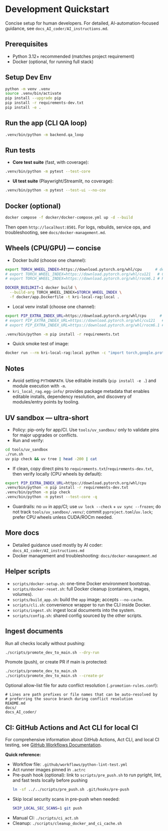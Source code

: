 # Development Quickstart

Concise setup for human developers. For detailed, AI-automation-focused guidance, see `docs_AI_coder/AI_instructions.md`.

## Prerequisites
- Python 3.12+ recommended (matches project requirement)
- Docker (optional, for running full stack)

## Setup Dev Env
```bash
python -m venv .venv
source .venv/bin/activate
pip install --upgrade pip
pip install -r requirements-dev.txt
pip install -e .
```

## Run the app (CLI QA loop)
```bash
.venv/bin/python -m backend.qa_loop
```

## Run tests

- **Core test suite** (fast, with coverage):
```bash
.venv/bin/python -m pytest --test-core
```

- **UI test suite** (Playwright/Streamlit, no coverage):
```bash
.venv/bin/python -m pytest --test-ui --no-cov
```

## Docker (optional)
```bash
docker compose -f docker/docker-compose.yml up -d --build
```
Then open `http://localhost:8501`.
For logs, rebuilds, service ops, and troubleshooting, see `docs/docker-management.md`.

## Wheels (CPU/GPU) — concise
- Docker build (choose one channel):
```bash
export TORCH_WHEEL_INDEX=https://download.pytorch.org/whl/cpu      # default
# export TORCH_WHEEL_INDEX=https://download.pytorch.org/whl/cu121   # CUDA 12.1
# export TORCH_WHEEL_INDEX=https://download.pytorch.org/whl/rocm6.1 # ROCm 6.1

DOCKER_BUILDKIT=1 docker build \
  --build-arg TORCH_WHEEL_INDEX=$TORCH_WHEEL_INDEX \
  -f docker/app.Dockerfile -t kri-local-rag:local .
```

- Local venv install (choose one channel):
```bash
export PIP_EXTRA_INDEX_URL=https://download.pytorch.org/whl/cpu      # default
# export PIP_EXTRA_INDEX_URL=https://download.pytorch.org/whl/cu121   # CUDA 12.1
# export PIP_EXTRA_INDEX_URL=https://download.pytorch.org/whl/rocm6.1 # ROCm 6.1

.venv/bin/python -m pip install -r requirements.txt
```

- Quick smoke test of image:
```bash
docker run --rm kri-local-rag:local python -c "import torch,google.protobuf as gp,grpc; print('torch', torch.__version__, 'cuda', torch.cuda.is_available()); print('protobuf', gp.__version__); print('grpcio', grpc.__version__)"
```

## Notes
- Avoid setting `PYTHONPATH`. Use editable installs (`pip install -e .`) and module execution with `-m`.
 - `kri_local_rag.egg-info/` provides package metadata that enables editable installs, dependency resolution, and discovery of modules/entry points by tooling.

## UV sandbox — ultra-short

- Policy: pip-only for app/CI. Use `tools/uv_sandbox/` only to validate pins for major upgrades or conflicts.
- Run and verify:
```bash
cd tools/uv_sandbox
./run.sh
uv pip check && uv tree | head -200 | cat
```
- If clean, copy direct pins to `requirements.txt`/`requirements-dev.txt`, then verify locally (CPU wheels by default):
```bash
export PIP_EXTRA_INDEX_URL=https://download.pytorch.org/whl/cpu
.venv/bin/python -m pip install -r requirements-dev.txt
.venv/bin/python -m pip check
.venv/bin/python -m pytest --test-core -q
```
- Guardrails: no `uv` in app/CI; use `uv lock --check` + `uv sync --frozen`; do not track `tools/uv_sandbox/.venv/`; commit `pyproject.toml`/`uv.lock`; prefer CPU wheels unless CUDA/ROCm needed.

## More docs
- Detailed guidance used mostly by AI coder: `docs_AI_coder/AI_instructions.md`
- Docker management and troubleshooting: `docs/docker-management.md`

## Helper scripts

- `scripts/docker-setup.sh`: one-time Docker environment bootstrap.
- `scripts/docker-reset.sh`: full Docker cleanup (containers, images, volumes).
- `scripts/build_app.sh`: build the `app` image; accepts `--no-cache`.
- `scripts/cli.sh`: convenience wrapper to run the CLI inside Docker.
- `scripts/ingest.sh`: ingest local documents into the system.
- `scripts/config.sh`: shared config sourced by the other scripts.


## Ingest documents

Run all checks locally without pushing:
```bash
./scripts/promote_dev_to_main.sh --dry-run
```

Promote (push), or create PR if main is protected:
```bash
./scripts/promote_dev_to_main.sh
./scripts/promote_dev_to_main.sh --create-pr
```

Optional allow-list file for auto conflict resolution (`.promotion-rules.conf`):
```text
# Lines are path prefixes or file names that can be auto-resolved by
# preferring the source branch during conflict resolution
README.md
docs/
docs_AI_coder/
```

## CI: GitHub Actions and Act CLI for local CI

For comprehensive information about GitHub Actions, Act CLI, and local CI testing, see [GitHub Workflows Documentation](github-workflows.md).

**Quick reference:**
- Workflow file: `.github/workflows/python-lint-test.yml`
- Act runner images pinned in `.actrc`
- Pre-push hook (optional): link to `scripts/pre_push.sh` to run pyright, lint, and fast tests locally before pushing
  ```bash
  ln -sf ../../scripts/pre_push.sh .git/hooks/pre-push
  ```
- Skip local security scans in pre-push when needed:
  ```bash
  SKIP_LOCAL_SEC_SCANS=1 git push
  ```
- Manual CI: `./scripts/ci_act.sh`
- Cleanup: `./scripts/cleanup_docker_and_ci_cache.sh`
